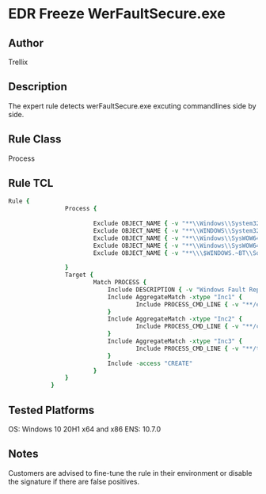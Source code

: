 # EDR Freeze WerFaultSecure.exe

## Author
Trellix

## Description
The expert rule detects werFaultSecure.exe excuting commandlines side by side.

## Rule Class 
Process

## Rule TCL
```tcl
Rule {
				Process {
						
						Exclude OBJECT_NAME { -v "**\\Windows\\System32\\wermgr.exe" }
						Exclude OBJECT_NAME { -v "**\\WINDOWS\\System32\\svchost.exe" }
						Exclude OBJECT_NAME { -v "**\\Windows\\SysWOW64\\wermgr.exe" }
						Exclude OBJECT_NAME { -v "**\\Windows\\SysWOW64\\svchost.exe" }
						Exclude OBJECT_NAME { -v "**\\\$WINDOWS.~BT\\Sources\\mighost.exe" }
						
				}
				Target {
						Match PROCESS {
							Include DESCRIPTION { -v "Windows Fault Reporting" }
							Include AggregateMatch -xtype "Inc1" {
									Include PROCESS_CMD_LINE { -v "**/encfile**" }
							}
							Include AggregateMatch -xtype "Inc2" {
									Include PROCESS_CMD_LINE { -v "**/cancel**" }
							}
							Include AggregateMatch -xtype "Inc3" {
									Include PROCESS_CMD_LINE { -v "**/type**" }
							}
							Include -access "CREATE"
						}
				}
			}
```

## Tested Platforms
OS: Windows 10 20H1 x64 and x86
ENS: 10.7.0

## Notes
Customers are advised to fine-tune the rule in their environment or disable the signature if there are false positives.
